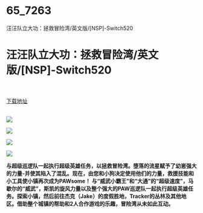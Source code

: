 # 65_7263
汪汪队立大功：拯救冒险湾/英文版/[NSP]-Switch520
# 汪汪队立大功：拯救冒险湾/英文版/[NSP]-Switch520
 <br/></br>
[下载地址](https://www.switch520.cc/article/7263 "下载地址")
<br/></br>

<p><span><strong><img src="https://www.switch520.cc/muke_img/upload_art_editor_20201109-1_978ecf834021ca284f0dbb5998fc095d.jpg"></strong></span></p>
<p><span><strong><img src="https://www.switch520.cc/muke_img/upload_art_editor_20201109-1_a4ffbeedc9de3b59c87b5cf0d532c3db.jpg"></strong></span></p>
<p><span><strong><img src="https://www.switch520.cc/muke_img/upload_art_editor_20201109-1_215e822ea74db689a0c3c3c8858f01ee.jpg"></strong></span></p>
<p><span><strong><img src="https://www.switch520.cc/muke_img/upload_art_editor_20201109-1_bbee244fdb07a3ab6158bc82827d8a38.jpg"></strong></span></p>
<p></p>
<p><span><strong>与超级巡逻队一起执行超级英雄任务，以拯救冒险湾。堕落的流星赋予了幼崽强大的力量-并使其陷入了混乱。现在，由您和小狗决定使用他们的力量，救援技能和小工具使小镇再次成为PAWsome！ 与“威武小霸王”和“大通”的“超级速度”，马歇尔的“威武”，斯凯的旋风力量以及整个强大的PAW巡逻队一起执行超级英雄任务。探索小镇，然后前往杰克（Jake）的度假胜地，Tracker的丛林及其他地区。借助整个城镇的帮助和2人合作游戏的乐趣，冒险湾从未如此互动。</strong></span></p>
<p></p>
